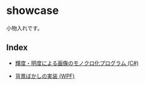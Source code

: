 # showcase
小物入れです。

## Index
- [輝度・明度による画像のモノクロ化プログラム (C#)](https://github.com/ryokohbato/showcase/tree/main/Brightness_Luminance)

- [背景ぼかしの実装 (WPF)](https://github.com/ryokohbato/showcase/tree/main/WpfAcrylicBlur)